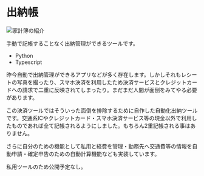 # 出納帳

![家計簿の紹介](../img/money.jpg )

手動で記帳することなく出納管理ができるツールです。

- Python
- Typescript


昨今自動で出納管理ができるアプリなどが多く存在します。しかしそれもレシートの写真を撮ったり、スマホ決済を利用したため決済サービスとクレジットカードへの請求で二重に反映されてしまったり。まだまだ人間が面倒をみてやる必要があります。

この決済ツールではそういった面倒を排除するために自作した自動化出納ツールです。交通系ICやクレジットカード・スマホ決済サービス等の現金以外で利用したものであれば全て記帳されるようにしました。もちろん2重記帳される事はありません。

さらに自分のための機能として私用と経費を管理・勤務先へ交通費等の情報を自動申請・確定申告のための自動計算機能なども実装しています。

私用ツールのため公開予定なし。
